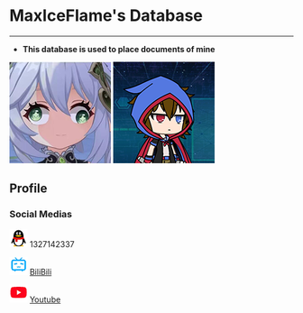 # MaxIceFlame's Database
*****
* **This database is used to place documents of mine**

![pic1](img/pic1.png)
![pic2](img/pic2.png)

## Profile
### Social Medias
![qq](img/qq.png) 1327142337

![bili](img/bilibili.png) [BiliBili](https://space.bilibili.com/89919399 "BiliBili")

![youtube](img/youtube.png) [Youtube](https://www.youtube.com/@maxiceflame_naheeda "Youtube")